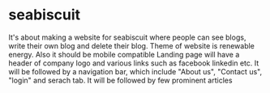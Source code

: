 # seabiscuit
It's about making a website for seabiscuit where people can see blogs, write their own blog and delete their blog.
Theme of website is renewable energy. Also it should be mobile compatible 
Landing page will have a header of company logo and various links such as facebook linkedin etc. It will be followed by a navigation bar,
which include "About us", "Contact us",  "login" and serach tab.
It will be followed by few prominent articles 

